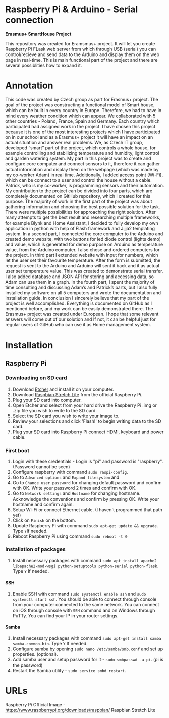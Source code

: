 # Raspberry Pi & Arduino - Serial connection
**Erasmus+ SmartHouse Project**

This repository was created for Eramsmus+ project. It will let you create Raspberry Pi FLask web server from which through USB (serial) you can control/recieve and send data to the Arduino and display them on the web page in real-time. This is main functional part of the project and there are several possiblities how to expand it.

# Annotation
This code was created by Czech group as part for Erasmus+ project. The goal of the project was constructing a functional model of Smart house, which can be built in every country in Europe. Therefore, we had to have in mind every weather condition which can appear. We collaborated with 5 other countries -  Poland, France, Spain and Germany. Each country which participated had assigned work in the project. I have chosen this project because it is one of the most interesting projects which I have participated on in our school and as a Erasmus+ project it will have an impact on an actual situation and answer real problems. 
We, as Czech IT group, developed “smart” part of the project, which controls a whole house, for example controlling and stabilizing temperature and humidity, light control and garden watering system. My part in this project was to create and configure core computer and connect sensors to it, therefore it can gather actual information and display them on the webpage (which was made by my co-worker Adam) in real time. Additionally, I added access point (Wi-Fi), which can be connect to a user and control the house without a cable. Patrick, who is my co-worker, is programming sensors and their automation. 
My contribution to the project can be divided into four parts, which are completely documented on GitHub repository, which I created for this purpose. The majority of work in the first part of the project was about gathering information and choosing the best possible solution for the task. There were multiple possibilities for approaching the right solution. After many attempts to get the best result and researching multiple frameworks, for example Blynk and Home Assistant, I decided to fully develop my own application in python with help of Flash framework and Jijja2 templating system. 
In a second part, I connected the core computer to the Arduino and created demo website, with two buttons for led diode control (lights demo) and value, which is generated for demo purpose on Arduino as temperature value, from the Arduino computer. I also chose and ordered computers for the project.
In third part I extended website with input for numbers, which let the user set their favourite temperature. After the form is submitted, the request is sent to the Arduino and Arduino will sent it back and it as actual user set temperature value. This was created to demonstrate serial transfer. I also added database and JSON API for storing and accessing data, so Adam can use them in a graph.
In the fourth part, I spent the majority of time consulting and discussing Adam’s and Patrick’s parts, but I also fully installed my software on all 5 computers and wrote the documentation and installation guide.
In conclusion I sincerely believe that my part of the project is well accomplished. Everything is documented on GitHub as I mentioned before, and my work can be easily demonstrated there. The Erasmus+ project was created under European. I hope that some relevant answers will come out of our solution and If not, it can be helpful just for regular users of GitHub who can use it as Home management system.

# Installation
## Raspberry Pi
### Downloading on SD card
1. Download [Etcher](https://www.balena.io/etcher/) and install it on your computer.
2. Download [Raspbian Stretch Lite](https://www.raspberrypi.org/downloads/raspbian/) from the official Raspberry Pi.
3. Plug your SD card into computer.
3. Open Etcher and select from your hard drive the Raspberry Pi .img or .zip file you wish to write to the SD card.
4. Select the SD card you wish to write your image to.
5. Review your selections and click 'Flash!' to begin writing data to the SD card.
6. Plug your SD card into Raspberry Pi connect HDMI, keyboard and power cable.

### First boot
1. Login with these credentials - Login is "pi" and password is "raspberry". (Password cannot be seen)
2. Configure raspberry with command `sudo raspi-config`.
3. Go to `Advanced options` and `Expand filesystem` and 
4. Go to `Change user password` for changing default password and confirm with OK. Write your password 2 times and confirm with OK.
4. Go to `Network settings` and `Hostname` for changing hostname. Acknowledge the conventions and confirm by pressing OK. Write your hostname and confirm again.
5. Setup Wi-Fi or connect Ethernet cable. (I haven't programmed that path yet)
6. Click on `Finish` on the bottom.
7. Update Raspberry Pi with command `sudo apt-get update && upgrade`. Type `Y`If needed.
8. Reboot Raspberry Pi using command `sudo reboot -t 0`

### Installation of packages
1. Install necessary packages with command `sudo apt install apache2 libapache2-mod-wsgi python-setuptools python-serial python-flask`. Type `Y` If needed.

#### SSH
1. Enable SSH with command `sudo systemctl enable ssh` and `sudo systemctl start ssh`.
You should be able to connect through console from your computer connected to the same network. You can connect on iOS through console with `SSH` command and on Windows through PuTTy. You can find your IP in your router settings.
#### Samba
1. Install necessary packages with command `sudo apt-get install samba samba-common-bin`. Type `Y` If needed.
2. Configure samba by opening `sudo nano /etc/samba/smb.conf` and set up properties. (optional).
3. Add samba user and setup password for it - `sudo smbpasswd -a pi`. (pi is the password)
4. Restart the Samba utility - `sudo service smbd restart`.

# URLs
Raspberry Pi Official Image - https://www.raspberrypi.org/downloads/raspbian/
Raspbian Stretch Lite
